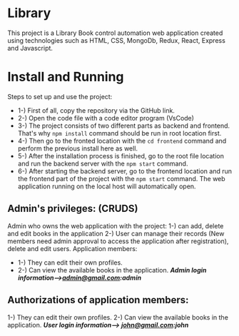 ﻿# Library 
This project is a Library Book control automation web application created using technologies such as HTML, CSS, MongoDb, Redux, React, Express and Javascript.


# Install and Running

  Steps to set up and use the project:
* 1-) First of all, copy the repository via the GitHub link.
* 2-) Open the code file with a code editor program (VsCode)
* 3-) The project consists of two different parts as backend and frontend. That's why ```npm install``` command should be run in root location first.
* 4-) Then go to the fronted location with the ```cd frontend``` command and perform the previous install here as well.
* 5-) After the installation process is finished, go to the root file location and run the backend server with the ```npm start``` command.
* 6-) After starting the backend server, go to the frontend location and run the frontend part of the project with the ```npm start``` command. The web application running on the local host will automatically open.


## Admin's privileges: (CRUDS)
Admin who owns the web application with the project:
1-) can add, delete and edit books in the application
2-) User can manage their records (New members need admin approval to access the application after registration), delete and edit users.
Application members:
* 1-) They can edit their own profiles.
* 2-) Can view the available books in the application.
***Admin login information-->admin@gmail.com:admin***


## Authorizations of application members:
1-) They can edit their own profiles.
2-) Can view the available books in the application.
 ***User login information--> john@gmail.com:john***


